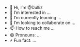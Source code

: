 - 👋 Hi, I’m @Dulliz
- 👀 I’m interested in ...
- 🌱 I’m currently learning ...
- 💞️ I’m looking to collaborate on ...
- 📫 How to reach me ...
- 😄 Pronouns: ...
- ⚡ Fun fact: ...

<!---
Dulliz/Dulliz is a ✨ special ✨ repository because its `README.md` (this file) appears on your GitHub profile.
You can click the Preview link to take a look at your changes.
--->
